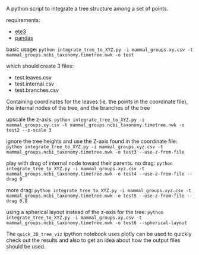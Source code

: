 A python script to integrate a tree structure among a set of points.

requirements: 
 - [ete3](http://etetoolkit.org/download/)
 - [pandas](https://pandas.pydata.org/)

basic usage: 
`python integrate_tree_to_XYZ.py -i mammal_groups.xy.csv -t mammal_groups.ncbi_taxonomy.timetree.nwk -o test`

which should create 3 files:
 - test.leaves.csv
 - test.internal.csv
 - test.branches.csv

Containing coordinates for the leaves (ie. the points in the coordinate file), the internal nodes of the tree, and the branches of the tree


upscale the z-axis:
`python integrate_tree_to_XYZ.py -i mammal_groups.xy.csv -t mammal_groups.ncbi_taxonomy.timetree.nwk -o test2 --z-scale 3`


ignore the tree heights and use the Z-axis found in the coordinate file:
`python integrate_tree_to_XYZ.py -i mammal_groups.xyz.csv -t mammal_groups.ncbi_taxonomy.timetree.nwk -o test3 --use-z-from-file `

play with drag of internal node toward their parents.
no drag:
`python integrate_tree_to_XYZ.py -i mammal_groups.xyz.csv -t mammal_groups.ncbi_taxonomy.timetree.nwk -o test4 --use-z-from-file --drag 0`

more drag:
`python integrate_tree_to_XYZ.py -i mammal_groups.xyz.csv -t mammal_groups.ncbi_taxonomy.timetree.nwk -o test5 --use-z-from-file --drag 0.8`

using a spherical layout instead of the z-axis for the tree:
`python integrate_tree_to_XYZ.py -i mammal_groups.xy.csv -t mammal_groups.ncbi_taxonomy.timetree.nwk -o test6 --spherical-layout`


The `quick_3D_tree_viz` ipython notebook uses plotly can be used to quickly check out the results and also to get an idea about how the output files should be used.



